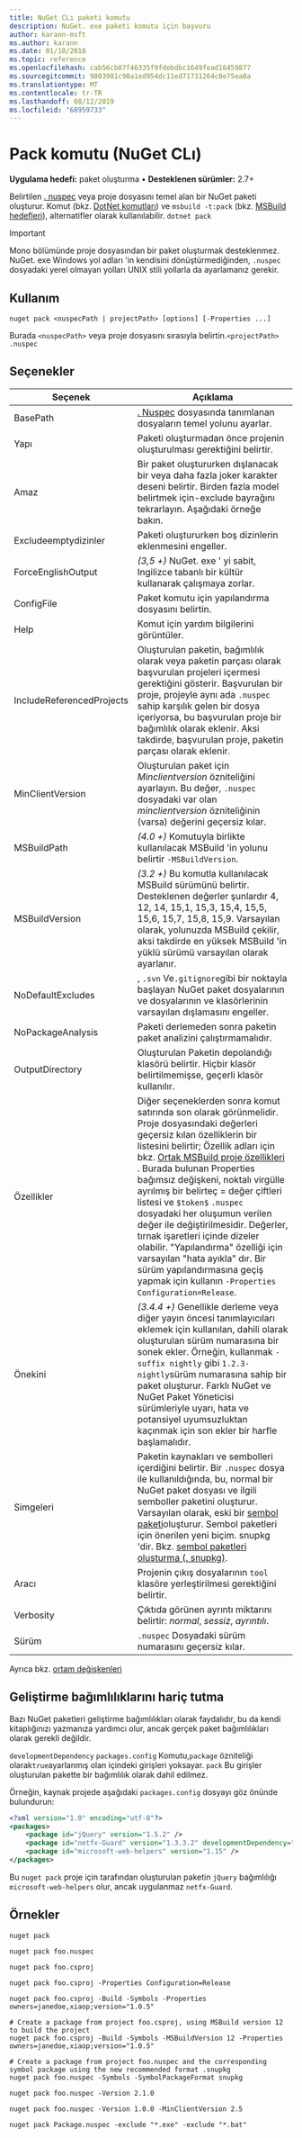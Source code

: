 ```yaml
---
title: NuGet CLı paketi komutu
description: NuGet. exe paketi komutu için başvuru
author: karann-msft
ms.author: karann
ms.date: 01/18/2018
ms.topic: reference
ms.openlocfilehash: cab56cb87f46335f9fdebdbc1649fead16459877
ms.sourcegitcommit: 9803981c90a1ed954dc11ed71731264c0e75ea0a
ms.translationtype: MT
ms.contentlocale: tr-TR
ms.lasthandoff: 08/12/2019
ms.locfileid: "68959733"
---
```

# <a name="pack-command-nuget-cli"></a>Pack komutu (NuGet CLı)

**Uygulama hedefi:** paket oluşturma &bullet; **Desteklenen sürümler:** 2.7+

Belirtilen [. nuspec](../nuspec.md) veya proje dosyasını temel alan bir NuGet paketi oluşturur. Komut (bkz. [DotNet komutları](../dotnet-Commands.md)) ve `msbuild -t:pack` (bkz. [MSBuild hedefleri](../msbuild-targets.md)), alternatifler olarak kullanılabilir. `dotnet pack`

> [!Important]
> Mono bölümünde proje dosyasından bir paket oluşturmak desteklenmez. NuGet. exe Windows yol adları 'in kendisini dönüştürmediğinden, `.nuspec` dosyadaki yerel olmayan yolları UNIX stili yollarla da ayarlamanız gerekir.

## <a name="usage"></a>Kullanım

```cli
nuget pack <nuspecPath | projectPath> [options] [-Properties ...]
```

Burada `<nuspecPath>` veya proje dosyasını sırasıyla belirtin.`<projectPath>` `.nuspec`

## <a name="options"></a>Seçenekler

| Seçenek | Açıklama |
| --- | --- |
| BasePath | [. Nuspec](../nuspec.md) dosyasında tanımlanan dosyaların temel yolunu ayarlar. |
| Yapı | Paketi oluşturmadan önce projenin oluşturulması gerektiğini belirtir. |
| Amaz | Bir paket oluştururken dışlanacak bir veya daha fazla joker karakter deseni belirtir. Birden fazla model belirtmek için-exclude bayrağını tekrarlayın. Aşağıdaki örneğe bakın. |
| Excludeemptydizinler | Paketi oluştururken boş dizinlerin eklenmesini engeller. |
| ForceEnglishOutput | *(3,5 +)* NuGet. exe ' yi sabit, Ingilizce tabanlı bir kültür kullanarak çalışmaya zorlar. |
| ConfigFile | Paket komutu için yapılandırma dosyasını belirtin. |
| Help | Komut için yardım bilgilerini görüntüler. |
| IncludeReferencedProjects | Oluşturulan paketin, bağımlılık olarak veya paketin parçası olarak başvurulan projeleri içermesi gerektiğini gösterir. Başvurulan bir proje, projeyle aynı ada `.nuspec` sahip karşılık gelen bir dosya içeriyorsa, bu başvurulan proje bir bağımlılık olarak eklenir. Aksi takdirde, başvurulan proje, paketin parçası olarak eklenir. |
| MinClientVersion | Oluşturulan paket için *Minclientversion* özniteliğini ayarlayın. Bu değer, `.nuspec` dosyadaki var olan *minclientversion* özniteliğinin (varsa) değerini geçersiz kılar. |
| MSBuildPath | *(4.0 +)* Komutuyla birlikte kullanılacak MSBuild 'in yolunu belirtir `-MSBuildVersion`. |
| MSBuildVersion | *(3.2 +)* Bu komutla kullanılacak MSBuild sürümünü belirtir. Desteklenen değerler şunlardır 4, 12, 14, 15,1, 15,3, 15,4, 15,5, 15,6, 15,7, 15,8, 15,9. Varsayılan olarak, yolunuzda MSBuild çekilir, aksi takdirde en yüksek MSBuild 'in yüklü sürümü varsayılan olarak ayarlanır. |
| NoDefaultExcludes | , `.svn` Ve`.gitignore`gibi bir noktayla başlayan NuGet paket dosyalarının ve dosyalarının ve klasörlerinin varsayılan dışlamasını engeller. |
| NoPackageAnalysis | Paketi derlemeden sonra paketin paket analizini çalıştırmamalıdır. |
| OutputDirectory | Oluşturulan Paketin depolandığı klasörü belirtir. Hiçbir klasör belirtilmemişse, geçerli klasör kullanılır. |
| Özellikler | Diğer seçeneklerden sonra komut satırında son olarak görünmelidir. Proje dosyasındaki değerleri geçersiz kılan özelliklerin bir listesini belirtir; Özellik adları için bkz. [Ortak MSBuild proje özellikleri](/visualstudio/msbuild/common-msbuild-project-properties) . Burada bulunan Properties bağımsız değişkeni, noktalı virgülle ayrılmış bir belirteç = değer çiftleri listesi ve `$token$` `.nuspec` dosyadaki her oluşumun verilen değer ile değiştirilmesidir. Değerler, tırnak işaretleri içinde dizeler olabilir. "Yapılandırma" özelliği için varsayılan "hata ayıkla" dır. Bir sürüm yapılandırmasına geçiş yapmak için kullanın `-Properties Configuration=Release`. |
| Önekini | *(3.4.4 +)* Genellikle derleme veya diğer yayın öncesi tanımlayıcıları eklemek için kullanılan, dahili olarak oluşturulan sürüm numarasına bir sonek ekler. Örneğin, kullanmak `-suffix nightly` gibi `1.2.3-nightly`sürüm numarasına sahip bir paket oluşturur. Farklı NuGet ve NuGet Paket Yöneticisi sürümleriyle uyarı, hata ve potansiyel uyumsuzluktan kaçınmak için son ekler bir harfle başlamalıdır. |
| Simgeleri | Paketin kaynakları ve sembolleri içerdiğini belirtir. Bir `.nuspec` dosya ile kullanıldığında, bu, normal bir NuGet paket dosyası ve ilgili semboller paketini oluşturur. Varsayılan olarak, eski bir [sembol paketi](../../create-packages/Symbol-Packages.md)oluşturur. Sembol paketleri için önerilen yeni biçim. snupkg 'dir. Bkz. [sembol paketleri oluşturma (. snupkg)](../../create-packages/Symbol-Packages-snupkg.md). |
| Aracı | Projenin çıkış dosyalarının `tool` klasöre yerleştirilmesi gerektiğini belirtir. |
| Verbosity | Çıktıda görünen ayrıntı miktarını belirtir: *normal*, *sessiz*, *ayrıntılı*. |
| Sürüm | `.nuspec` Dosyadaki sürüm numarasını geçersiz kılar. |

Ayrıca bkz. [ortam değişkenleri](cli-ref-environment-variables.md)

## <a name="excluding-development-dependencies"></a>Geliştirme bağımlılıklarını hariç tutma

Bazı NuGet paketleri geliştirme bağımlılıkları olarak faydalıdır, bu da kendi kitaplığınızı yazmanıza yardımcı olur, ancak gerçek paket bağımlılıkları olarak gerekli değildir.

`developmentDependency` `packages.config` Komutu,`package` özniteliği olarak`true`ayarlanmış olan içindeki girişleri yoksayar. `pack` Bu girişler oluşturulan pakette bir bağımlılık olarak dahil edilmez.

Örneğin, kaynak projede aşağıdaki `packages.config` dosyayı göz önünde bulundurun:

```xml
<?xml version="1.0" encoding="utf-8"?>
<packages>
    <package id="jQuery" version="1.5.2" />
    <package id="netfx-Guard" version="1.3.3.2" developmentDependency="true" />
    <package id="microsoft-web-helpers" version="1.15" />
</packages>
```

Bu `nuget pack` proje için tarafından oluşturulan paketin `jQuery` bağımlılığı `microsoft-web-helpers` olur, ancak uygulanmaz `netfx-Guard`.

## <a name="examples"></a>Örnekler

```cli
nuget pack

nuget pack foo.nuspec

nuget pack foo.csproj

nuget pack foo.csproj -Properties Configuration=Release

nuget pack foo.csproj -Build -Symbols -Properties owners=janedoe,xiaop;version="1.0.5"

# Create a package from project foo.csproj, using MSBuild version 12 to build the project
nuget pack foo.csproj -Build -Symbols -MSBuildVersion 12 -Properties owners=janedoe,xiaop;version="1.0.5"

# Create a package from project foo.nuspec and the corresponding symbol package using the new recommended format .snupkg
nuget pack foo.nuspec -Symbols -SymbolPackageFormat snupkg

nuget pack foo.nuspec -Version 2.1.0

nuget pack foo.nuspec -Version 1.0.0 -MinClientVersion 2.5

nuget pack Package.nuspec -exclude "*.exe" -exclude "*.bat"
```
